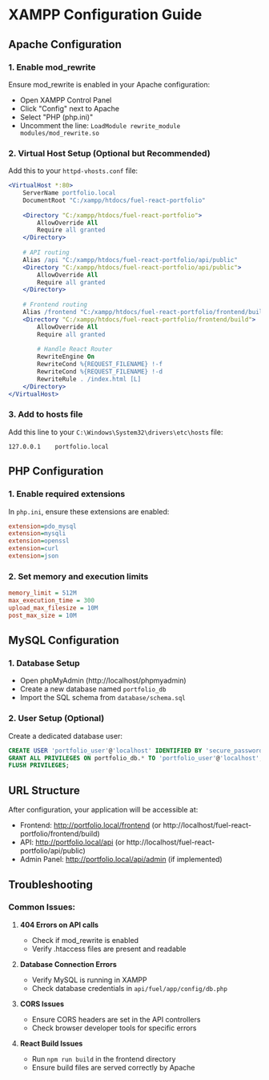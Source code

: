 # XAMPP Configuration Guide

## Apache Configuration

### 1. Enable mod_rewrite
Ensure mod_rewrite is enabled in your Apache configuration:
- Open XAMPP Control Panel
- Click "Config" next to Apache
- Select "PHP (php.ini)"
- Uncomment the line: `LoadModule rewrite_module modules/mod_rewrite.so`

### 2. Virtual Host Setup (Optional but Recommended)

Add this to your `httpd-vhosts.conf` file:

```apache
<VirtualHost *:80>
    ServerName portfolio.local
    DocumentRoot "C:/xampp/htdocs/fuel-react-portfolio"
    
    <Directory "C:/xampp/htdocs/fuel-react-portfolio">
        AllowOverride All
        Require all granted
    </Directory>
    
    # API routing
    Alias /api "C:/xampp/htdocs/fuel-react-portfolio/api/public"
    <Directory "C:/xampp/htdocs/fuel-react-portfolio/api/public">
        AllowOverride All
        Require all granted
    </Directory>
    
    # Frontend routing
    Alias /frontend "C:/xampp/htdocs/fuel-react-portfolio/frontend/build"
    <Directory "C:/xampp/htdocs/fuel-react-portfolio/frontend/build">
        AllowOverride All
        Require all granted
        
        # Handle React Router
        RewriteEngine On
        RewriteCond %{REQUEST_FILENAME} !-f
        RewriteCond %{REQUEST_FILENAME} !-d
        RewriteRule . /index.html [L]
    </Directory>
</VirtualHost>
```

### 3. Add to hosts file
Add this line to your `C:\Windows\System32\drivers\etc\hosts` file:
```
127.0.0.1    portfolio.local
```

## PHP Configuration

### 1. Enable required extensions
In `php.ini`, ensure these extensions are enabled:
```ini
extension=pdo_mysql
extension=mysqli
extension=openssl
extension=curl
extension=json
```

### 2. Set memory and execution limits
```ini
memory_limit = 512M
max_execution_time = 300
upload_max_filesize = 10M
post_max_size = 10M
```

## MySQL Configuration

### 1. Database Setup
- Open phpMyAdmin (http://localhost/phpmyadmin)
- Create a new database named `portfolio_db`
- Import the SQL schema from `database/schema.sql`

### 2. User Setup (Optional)
Create a dedicated database user:
```sql
CREATE USER 'portfolio_user'@'localhost' IDENTIFIED BY 'secure_password';
GRANT ALL PRIVILEGES ON portfolio_db.* TO 'portfolio_user'@'localhost';
FLUSH PRIVILEGES;
```

## URL Structure

After configuration, your application will be accessible at:
- Frontend: http://portfolio.local/frontend (or http://localhost/fuel-react-portfolio/frontend/build)
- API: http://portfolio.local/api (or http://localhost/fuel-react-portfolio/api/public)
- Admin Panel: http://portfolio.local/api/admin (if implemented)

## Troubleshooting

### Common Issues:

1. **404 Errors on API calls**
   - Check if mod_rewrite is enabled
   - Verify .htaccess files are present and readable

2. **Database Connection Errors**
   - Verify MySQL is running in XAMPP
   - Check database credentials in `api/fuel/app/config/db.php`

3. **CORS Issues**
   - Ensure CORS headers are set in the API controllers
   - Check browser developer tools for specific errors

4. **React Build Issues**
   - Run `npm run build` in the frontend directory
   - Ensure build files are served correctly by Apache